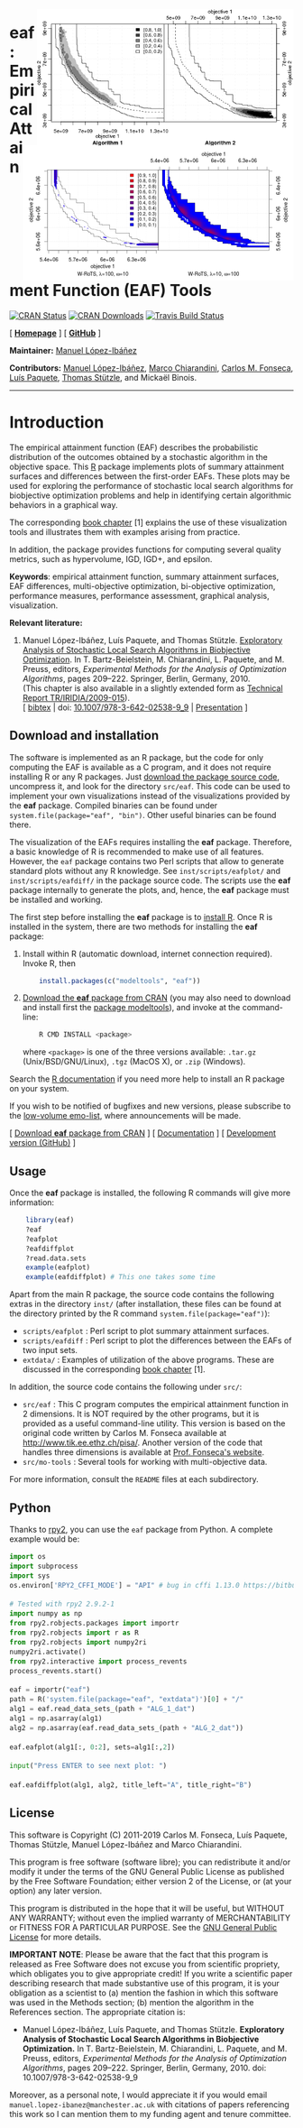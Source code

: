 <img src="man/figures/ALG_1_dat-ALG_2_dat.png" width="455" height="242" alt= "EAF
   differences between two bi-objective optimizers" title= "EAF differences
   between two bi-objective optimizers" style= "border:0; align:right; float:right;"/>
<img src="man/figures/eafdiff-color.png" width="480"
   height="240" alt="EAF differences between two variants of W-RoTS (color)"
   title="EAF differences between two variants of W-RoTS (color)"
   style="border:0; align:right; float:right; clear:right"/>
   
**eaf**: Empirical Attainment Function (EAF) Tools
================================================================

[![CRAN Status](https://www.r-pkg.org/badges/version-last-release/eaf)](https://cran.r-project.org/package=eaf) [![CRAN Downloads](https://cranlogs.r-pkg.org/badges/grand-total/eaf)](https://CRAN.R-project.org/package=eaf) [![Travis Build
Status](https://travis-ci.org/MLopez-Ibanez/eaf.svg?branch=master)](https://travis-ci.org/MLopez-Ibanez/eaf)

[ [**Homepage**](http://lopez-ibanez.eu/eaftools) ]  [ [**GitHub**](https://github.com/MLopez-Ibanez/eaf) ]

**Maintainer:** [Manuel López-Ibáñez](http://lopez-ibanez.eu)

**Contributors:**
    [Manuel López-Ibáñez](http://lopez-ibanez.eu),
    [Marco Chiarandini](http://www.imada.sdu.dk/~marco),
    [Carlos M. Fonseca](http://eden.dei.uc.pt/~cmfonsec),
    [Luís Paquete](http://eden.dei.uc.pt/~paquete),
    [Thomas Stützle](http://iridia.ulb.ac.be/~stuetzle),
    and Mickaël Binois.
    
---------------------------------------

Introduction
============

The empirical attainment function (EAF) describes the probabilistic
distribution of the outcomes obtained by a stochastic algorithm in the
objective space. This [R](http://www.r-project.org/) package implements plots
of summary attainment surfaces and differences between the first-order
EAFs. These plots may be used for exploring the performance of stochastic local
search algorithms for biobjective optimization problems and help in identifying
certain algorithmic behaviors in a graphical way.

The corresponding [book chapter](#LopPaqStu09emaa) [1] explains the use of
these visualization tools and illustrates them with examples arising from
practice.

In addition, the package provides functions for computing several quality metrics, such as hypervolume, IGD, IGD+, and epsilon.

**Keywords**: empirical attainment function, summary attainment surfaces, EAF
differences, multi-objective optimization, bi-objective optimization,
performance measures, performance assessment, graphical analysis,
visualization.

**Relevant literature:**

 1. <a name="LopPaqStu09emaa"/>Manuel López-Ibáñez, Luís Paquete, and Thomas Stützle. [Exploratory Analysis of Stochastic Local Search Algorithms in Biobjective Optimization](http://dx.doi.org/10.1007/978-3-642-02538-9_9). In T. Bartz-Beielstein, M. Chiarandini, L. Paquete, and M. Preuss, editors, *Experimental Methods for the Analysis of Optimization Algorithms*, pages 209–222. Springer, Berlin, Germany, 2010.<br>
    (This chapter is also available in a slightly extended form as [Technical Report TR/IRIDIA/2009-015](http://iridia.ulb.ac.be/IridiaTrSeries/IridiaTr2009-015r001.pdf)).<br>
    [ [bibtex](http://lopez-ibanez.eu/LopezIbanez_bib.html#LopPaqStu09emaa) |
    doi: [10.1007/978-3-642-02538-9_9](http://dx.doi.org/10.1007/978-3-642-02538-9_9)
    | [Presentation](http://lopez-ibanez.eu/doc/gecco2010moworkshop.pdf) ]


Download and installation
-------------------------

The software is implemented as an R package, but the code for only computing
the EAF is available as a C program, and it does not require installing R or
any R packages. Just [download the package source
code](https://cran.r-project.org/package=eaf), uncompress it, and look for the
directory `src/eaf`. This code can be used to implement your own visualizations
instead of the visualizations provided by the **eaf** package. Compiled binaries
can be found under `system.file(package="eaf", "bin")`. Other useful
binaries can be found there.

The visualization of the EAFs requires installing the **eaf** package. Therefore,
a basic knowledge of R is recommended to make use of all features. However, the
`eaf` package contains two Perl scripts that allow to generate standard plots
without any R knowledge. See `inst/scripts/eafplot/` and
`inst/scripts/eafdiff/` in the package source code. The scripts use the **eaf** package internally to generate the plots, and, hence, the **eaf** package must be installed and working.

The first step before installing the **eaf** package is to [install R](https://cran.r-project.org/). Once R is installed in the system, there are two methods for installing the **eaf** package:

 1. Install within R (automatic download, internet connection required). Invoke
    R, then
    
    ```r
        install.packages(c("modeltools", "eaf"))
    ```
    
 2. [Download the **eaf** package from CRAN](https://cran.r-project.org/package=eaf) (you may also need to download and install
    first the [package modeltools](https://cran.r-project.org/package=modeltools)), and invoke at the command-line:
    
    ```bash
        R CMD INSTALL <package>
    ```
    where `<package>` is one of the three versions available: `.tar.gz` (Unix/BSD/GNU/Linux), `.tgz` (MacOS X), or `.zip` (Windows).

Search the [R documentation](https://cran.r-project.org/faqs.html) if you need more help to install an R package on your system.

If you wish to be notified of bugfixes and new versions, please subscribe to the [low-volume emo-list](https://lists.dei.uc.pt/mailman/listinfo/emo-list), where announcements will be made.

[ [Download **eaf** package from CRAN](https://cran.r-project.org/package=eaf) ]  [ [Documentation](http://lopez-ibanez.eu/eaftools) ]  [ [Development version (GitHub)](https://github.com/MLopez-Ibanez/eaf) ]


Usage
-----

Once the **eaf** package is installed, the following R commands will give more information:
```r
    library(eaf)
    ?eaf
    ?eafplot
    ?eafdiffplot
    ?read.data.sets
    example(eafplot)
    example(eafdiffplot) # This one takes some time
```

Apart from the main R package, the source code contains the following extras in
the directory `inst/` (after installation, these files can be found at the
directory printed by the R command `system.file(package="eaf")`):

 * `scripts/eafplot` : Perl script to plot summary attainment surfaces.
 * `scripts/eafdiff` : Perl script to plot the differences between the EAFs of two input sets.
 * `extdata/` : Examples of utilization of the above programs. These are discussed in the corresponding [book chapter](#LopPaqStu09emaa) [1].

In addition, the source code contains the following under `src/`:
 * `src/eaf` : This C program computes the empirical attainment function in 2 dimensions. It is NOT required by the other programs, but it is provided as a useful command-line utility. This version is based on the original code written by Carlos M. Fonseca available at http://www.tik.ee.ethz.ch/pisa/. Another version of the code that handles three dimensions is available at [Prof. Fonseca's website](http://eden.dei.uc.pt/~cmfonsec/software.html#aft).
 * `src/mo-tools` : Several tools for working with multi-objective data.
 
For more information, consult the `README` files at each subdirectory.


Python
------

Thanks to [rpy2](https://rpy2.github.io/doc/latest/html/index.html), you can
use the `eaf` package from Python. A complete example would be:

```python
import os
import subprocess
import sys
os.environ['RPY2_CFFI_MODE'] = "API" # bug in cffi 1.13.0 https://bitbucket.org/rpy2/rpy2/issues/591/runtimeerror-found-a-situation-in-which-we

# Tested with rpy2 2.9.2-1
import numpy as np
from rpy2.robjects.packages import importr
from rpy2.robjects import r as R
from rpy2.robjects import numpy2ri
numpy2ri.activate()
from rpy2.interactive import process_revents
process_revents.start()

eaf = importr("eaf")
path = R('system.file(package="eaf", "extdata")')[0] + "/"
alg1 = eaf.read_data_sets_(path + "ALG_1_dat")
alg1 = np.asarray(alg1)
alg2 = np.asarray(eaf.read_data_sets_(path + "ALG_2_dat"))

eaf.eafplot(alg1[:, 0:2], sets=alg1[:,2])

input("Press ENTER to see next plot: ")

eaf.eafdiffplot(alg1, alg2, title_left="A", title_right="B")
```

License
--------

This software is Copyright (C) 2011-2019 Carlos M. Fonseca, Luís Paquete, Thomas
Stützle, Manuel López-Ibáñez and Marco Chiarandini.

This program is free software (software libre); you can redistribute it and/or
modify it under the terms of the GNU General Public License as published by the
Free Software Foundation; either version 2 of the License, or (at your option)
any later version.

This program is distributed in the hope that it will be useful, but WITHOUT ANY
WARRANTY; without even the implied warranty of MERCHANTABILITY or FITNESS FOR A
PARTICULAR PURPOSE. See the [GNU General Public License](http://www.gnu.org/licenses/gpl.html) for more details.

**IMPORTANT NOTE**: Please be aware that the fact that this program is released
as Free Software does not excuse you from scientific propriety, which obligates
you to give appropriate credit! If you write a scientific paper describing
research that made substantive use of this program, it is your obligation as a
scientist to (a) mention the fashion in which this software was used in the
Methods section; (b) mention the algorithm in the References section. The
appropriate citation is:

 * Manuel López-Ibáñez, Luís Paquete, and Thomas Stützle. **Exploratory Analysis of Stochastic Local Search Algorithms in Biobjective Optimization.** In T. Bartz-Beielstein, M. Chiarandini, L. Paquete, and M. Preuss, editors, *Experimental Methods for the Analysis of Optimization Algorithms*, pages 209–222. Springer, Berlin, Germany, 2010.  doi: 10.1007/978-3-642-02538-9_9

Moreover, as a personal note, I would appreciate it if you would email
`manuel.lopez-ibanez@manchester.ac.uk` with citations of papers referencing
this work so I can mention them to my funding agent and tenure committee.

